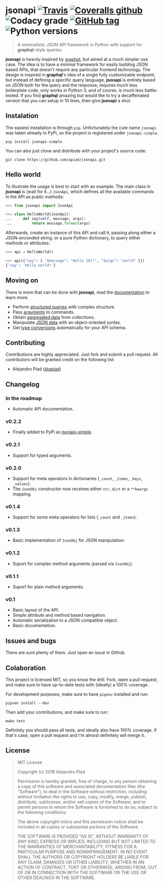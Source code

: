 # jsonapi [![Travis](https://img.shields.io/travis/apiad/jsonapi.svg?style=flat-square)](https://travis-ci.org/apiad/jsonapi) [![Coveralls github](https://img.shields.io/coveralls/github/apiad/jsonapi.svg?style=flat-square)](https://coveralls.io/github/apiad/jsonapi?branch=master) ![Codacy grade](https://img.shields.io/codacy/grade/6cfc0cf3ee4b442bae0c43bf54a27a58.svg?style=flat-square) [![GitHub tag](https://img.shields.io/github/tag/apiad/jsonapi.svg?style=flat-square&label=current%20version)](https://github.com/apiad/jsonapi/releases) ![Python versions](https://img.shields.io/pypi/pyversions/jsonapi-simple.svg?style=flat-square)

> A minimalistic JSON API framework in Python with support for **graphql**-style queries.

**jsonapi** is heavily inspired by [graphql](https://graphql.org), but aimed at a much simpler use case. The idea is to have a minimal framework for easily building JSON based APIs, that doesn't require any particular frontend technology. The design is inspired in **graphql**'s idea of a single fully customizable endpoint, but instead of defining a specific query language, **jsonapi** is entirely based on JSON both for the query and the response, requires much less boilerplate code, only works in Python 3, and of course, is much less battle-tested. If you find **graphql** amazing but would like to try a decaffeinated version that you can setup in 10 lines, then give **jsonapi** a shot.

## Instalation

The easiest installation is through `pip`. Unfortunately the cute name `jsonapi` was taken already in PyPi, so the project is registered under `jsonapi-simple`.

```
pip install jsonapi-simple
```

You can also just clone and distribute with your project's source code:

    git clone https://github.com/apiad/jsonapi.git

## Hello world

To illustrate the usage is best to start with an example. The main class in **jsonapi** is (wait for it...) `JsonApi`, which defines all the available commands in the API as public methods:

```python
>>> from jsonapi import JsonApi

>>> class HelloWorld(JsonApi):
...     def say(self, message, args):
...         return message.format(args)

```

Afterwards, create an instance of this API and call it, passing along either a JSON-enconded string, or a pure Python dictionary, to query either methods or attributes:

```python
>>> api = HelloWorld()

>>> api({"say": { "$message": "Hello {0}!", "$args": "world" }})
{'say': 'Hello world!'}

```

## Moving on

There is more that can be done with **jsonapi**, read the [documentation](https://apiad.github.io/jsonapi/) to learn more:

* Perform [structured queries](https://apiad.github.io/jsonapi/quickstart#querying-complex-objects) with complex structure.
* Pass [arguments](https://apiad.github.io/jsonapi/operators#function-arguments) to commands.
* Obtain [aggregated data](https://apiad.github.io/jsonapi/operators#collection-operators) from collections.
* Manipulate [JSON data](https://apiad.github.io/jsonapi/jsonobj) with an object-oriented syntax.
* Get [type conversions](https://apiad.github.io/jsonapi/types) automatically for your API schema.

## Contributing

Contributions are highly appreciated. Just fork and submit a pull request. All contributors will be granted credit on the following list:

* Alejandro Piad ([@apiad](https://github.com/apiad))

## Changelog

### In the roadmap

* Automatic API documentation.

### v0.2.2

* Finally added to PyPi as [jsonapi-simple](https://pypi.org/project/jsonapi-simple/).

### v0.2.1

* Support for typed arguments.

### v0.2.0

* Support for meta operators in dictionaries (`_count`, `_items`, `_keys`, `_values`).
* The `JsonObj` constructor now receives either `str`, `dict` or a `**kwargs` mapping.

### v0.1.4

* Support for some meta operators for lists (`_count` and `_items`).

### v0.1.3

* Basic implementation of `JsonObj` for JSON manipulation.

### v0.1.2

* Suport for complex method arguments (parsed via `JsonObj`).

### v0.1.1

* Suport for plain method arguments.

### v0.1

* Basic layout of the API.
* Simple attribute and method based navigation.
* Automatic serialization to a JSON compatible object.
* Basic documentation.

## Issues and bugs

There are sure plenty of them. Just open an issue in Github.

## Colaboration

This project is licensed MIT, so you know the drill. Fork, open a pull request, and make sure to have up-to-date tests with (ideally) a 100% coverage.

For development purposes, make sure to have `pipenv` installed and run:

```
pipven install --dev
```

Then add your contributions, and make sure to run:

```
make test
```

Definitely you should pass all tests, and ideally also have 100% coverage. If that's case, open a pull request and I'm almost definitely will merge it.

## License

> MIT License
>
> Copyright (c) 2018 Alejandro Piad
>
> Permission is hereby granted, free of charge, to any person obtaining a copy
> of this software and associated documentation files (the "Software"), to deal
> in the Software without restriction, including without limitation the rights
> to use, copy, modify, merge, publish, distribute, sublicense, and/or sell
> copies of the Software, and to permit persons to whom the Software is
> furnished to do so, subject to the following conditions:
>
> The above copyright notice and this permission notice shall be included in all
> copies or substantial portions of the Software.
>
> THE SOFTWARE IS PROVIDED "AS IS", WITHOUT WARRANTY OF ANY KIND, EXPRESS OR
> IMPLIED, INCLUDING BUT NOT LIMITED TO THE WARRANTIES OF MERCHANTABILITY,
> FITNESS FOR A PARTICULAR PURPOSE AND NONINFRINGEMENT. IN NO EVENT SHALL THE
> AUTHORS OR COPYRIGHT HOLDERS BE LIABLE FOR ANY CLAIM, DAMAGES OR OTHER
> LIABILITY, WHETHER IN AN ACTION OF CONTRACT, TORT OR OTHERWISE, ARISING FROM,
> OUT OF OR IN CONNECTION WITH THE SOFTWARE OR THE USE OR OTHER DEALINGS IN THE
> SOFTWARE.
